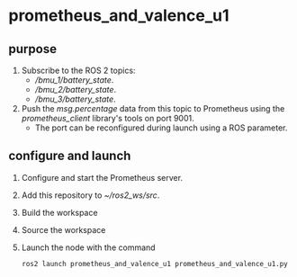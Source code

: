 # prometheus_and_valence_u1

## purpose

1.  Subscribe to the ROS 2 topics: 
    -   */bmu_1/battery_state*.
    -   */bmu_2/battery_state*.
    -   */bmu_3/battery_state*.
2.  Push the *msg.percentage* data from this topic to Prometheus using the *prometheus_client* library's tools on port 9001.
    - The port can be reconfigured during launch using a ROS parameter.

## configure and launch

1.  Configure and start the Prometheus server.
2.  Add this repository to *~/ros2_ws/src*.
3.  Build the workspace
4.  Source the workspace
5.  Launch the node with the command 

    ```ros2 launch prometheus_and_valence_u1 prometheus_and_valence_u1.py```
